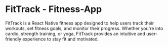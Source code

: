 # FitTrack - Fitness-App
FitTrack is a React Native fitness app designed to help users track their workouts, set fitness goals, and monitor their progress. Whether you're into cardio, strength training, or yoga, FitTrack provides an intuitive and user-friendly experience to stay fit and motivated.
